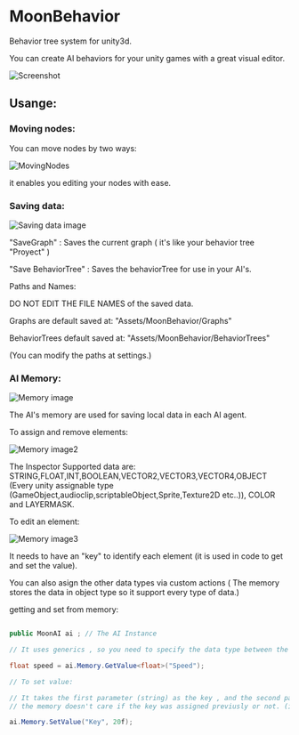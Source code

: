 # MoonBehavior

Behavior tree system for unity3d.

You can create AI behaviors for your unity games with a great visual editor.

![Screenshot](https://github.com/pedro15/MoonBehavior/raw/master/Images/ScreenShot.PNG)

## Usange:

### Moving nodes:

You can move nodes by two ways:

![MovingNodes](https://media.giphy.com/media/xT9IgpzFgXYsxLHVDO/giphy.gif)

it enables you editing your nodes with ease.

### Saving data:

![Saving data image](https://github.com/pedro15/MoonBehavior/raw/master/Images/SavingData.PNG)

"SaveGraph" : Saves the current graph ( it's like your behavior tree "Proyect" )

"Save BehaviorTree" : Saves the behaviorTree for use in your AI's.

Paths and Names: 

DO NOT EDIT THE FILE NAMES of the saved data.

Graphs are default saved at: "Assets/MoonBehavior/Graphs" 

BehaviorTrees default saved at: "Assets/MoonBehavior/BehaviorTrees"

(You can modify the paths at settings.)

### AI Memory:

![Memory image](https://github.com/pedro15/MoonBehavior/raw/master/Images/Memory.PNG)

The AI's memory are used for saving local data in each AI agent.

To assign and remove elements:

![Memory image2](https://github.com/pedro15/MoonBehavior/raw/master/Images/Memory2.PNG)

The Inspector Supported data are: STRING,FLOAT,INT,BOOLEAN,VECTOR2,VECTOR3,VECTOR4,OBJECT (Every unity assignable type (GameObject,audioclip,scriptableObject,Sprite,Texture2D etc..)),
COLOR and LAYERMASK. 

To edit an element:

![Memory image3](https://github.com/pedro15/MoonBehavior/raw/master/Images/Memory3.PNG)

It needs to have an "key" to identify each element (it is used in code to get and set the value).

You can also asign the other data types via custom actions ( The memory stores the data in object type so it support every type of data.)

getting and set from memory:

```csharp

public MoonAI ai ; // The AI Instance

// It uses generics , so you need to specify the data type between the <> 

float speed = ai.Memory.GetValue<float>("Speed"); 

// To set value:

// It takes the first parameter (string) as the key , and the second parameter (object) as the value 
// the memory doesn't care if the key was assigned previusly or not. (if the element don't exists it creates the element)

ai.Memory.SetValue("Key", 20f);

```

